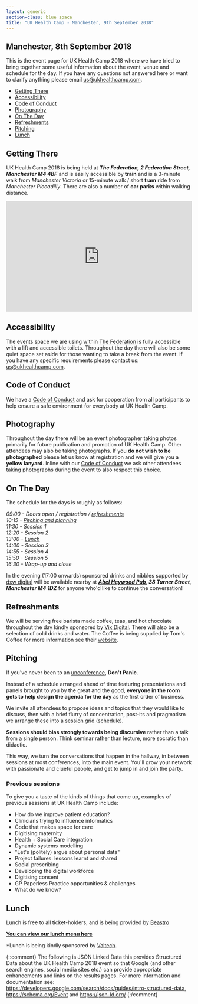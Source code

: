 ```yaml
---
layout: generic
section-class: blue space
title: "UK Health Camp - Manchester, 9th September 2018"
---
```


## Manchester, 8th September 2018

This is the event page for UK Health Camp 2018 where we have tried to bring together some useful information about the event, venue and schedule for the day. If you have any questions not answered here or want to clarify anything please email <us@ukhealthcamp.com>.

- [Getting There](#getting-there)
- [Accessibility](#accessibility)
- [Code of Conduct](#code-of-conduct)
- [Photography](#photography)
- [On The Day](#on-the-day)
- [Refreshments](#refreshments)
- [Pitching](#pitching)
- [Lunch](#lunch)

## Getting There

UK Health Camp 2018 is being held at _**The Federation, 2 Federation Street, Manchester M4 4BF**_ and is easily accessible by **train** and is a 3-minute walk from _Manchester Victoria_ or 15-minute walk / short **tram** ride from _Manchester Piccadilly_. There are also a number of **car parks** within walking distance.

<iframe src="https://www.google.com/maps/embed?pb=!1m18!1m12!1m3!1d1187.0071836218485!2d-2.240666472212145!3d53.486073098655154!2m3!1f0!2f0!3f0!3m2!1i1024!2i768!4f13.1!3m3!1m2!1s0x487bb1c79ec42665%3A0xb5b47150c72a31fc!2sFederation+House!5e0!3m2!1sen!2suk!4v1535209658753" height="300" frameborder="0" style="border:0;display: block;margin: 0 auto;max-width: 700px;width: 100%;" allowfullscreen></iframe>

## Accessibility

The events space we are using within [The Federation](http://www.thefederation.coop/) is fully accessible with a lift and accessible toilets. Throughout the day there will also be some quiet space set aside for those wanting to take a break from the event. If you have any specific requirements please contact us: <us@ukhealthcamp.com>.

## Code of Conduct

We have a [Code of Conduct](/code-of-conduct) and ask for cooperation from all participants to help ensure a safe environment for everybody at UK Health Camp.

## Photography

Throughout the day there will be an event photographer taking photos primarily for future publication and promotion of UK Health Camp. Other attendees may also be taking photographs. If you **do not wish to be photographed** please let us know at registration and we will give you a **yellow lanyard**. Inline with our [Code of Conduct](/code-of-conduct) we ask other attendees taking photographs during the event to also respect this choice.

## On The Day

The schedule for the days is roughly as follows:

_09:00 - Doors open / registration / [refreshments](#refreshments)  
10:15 - [Pitching and planning ](#pitching)  
11:30 - Session 1  
12:20 - Session 2  
13:00 - [Lunch](#lunch)  
14:00 - Session 3  
14:55 - Session 4  
15:50 - Session 5  
16:30 - Wrap-up and close_

In the evening (17:00 onwards) sponsored drinks and nibbles supported by [dxw digital](https://www.dxw.com/) will be available nearby at _**[Abel Heywood Pub](https://abelheywood.co.uk/), 38 Turner Street, Manchester M4 1DZ**_ for anyone who'd like to continue the conversation!

## Refreshments

We will be serving free barista made coffee, teas, and hot chocolate throughout the day kindly sponsored by [Vix Digital](https://vix.digital). There will also be a selection of cold drinks and water. The Coffee is being supplied by Tom's Coffee for more information see their [website](http://www.tomscoffee.co.uk/our-coffee/).

## Pitching

If you've never been to an [unconference](https://en.wikipedia.org/wiki/Unconference), **Don't Panic**.

Instead of a schedule arranged ahead of time featuring presentations and panels brought to you by the great and the good, **everyone in the room gets to help design the agenda for the day** as the first order of business.

We invite all attendees to propose ideas and topics that they would like to discuss, then with a brief flurry of concentration, post-its and pragmatism we arrange these into a [session grid](https://twitter.com/puntofisso/status/914074219998269440) (schedule). 

**Sessions should bias strongly towards being discursive** rather than a talk from a single person. Think seminar rather than lecture, more socratic than didactic.

This way, we turn the conversations that happen in the hallway, in between sessions at most conferences, into the main event. You'll grow your network with passionate and clueful people, and get to jump in and join the party.

### Previous sessions

To give you a taste of the kinds of things that come up, examples of previous sessions at UK Health Camp include:

- How do we improve patient education?
- Clinicians trying to influence informatics
- Code that makes space for care
- Digitising maternity
- Health + Social Care integration
- Dynamic systems modelling
- "Let's (politely) argue about personal data"
- Project failures: lessons learnt and shared
- Social prescribing
- Developing the digital workforce
- Digitising consent
- GP Paperless Practice opportunities & challenges
- What do we know?

## Lunch

Lunch is free to all ticket-holders, and is being provided by [Beastro](https://www.beastromcr.co.uk)

**[You can view our lunch menu here](/events/2018-menu)**

*Lunch is being kindly sponsored by [Valtech](https://www.valtech.co.uk/).




{::comment}
    The following is JSON Linked Data this provides Structured Data about the UK
    Health Camp 2018 event so that Google (and other search engines, social media
    sites etc.) can provide appropriate enhancements and links on the results pages.
    For more information and documentation see:
    https://developers.google.com/search/docs/guides/intro-structured-data,
    https://schema.org/Event and https://json-ld.org/
{:/comment}
<script type="application/ld+json">
{
  "@context": "http://schema.org",
  "@type": "Event",
  "description": "UK Health Camp the free ‘unconference’ on digital, design and data for health and care. Come and enjoy a full day having conversations about #health, #digital, #nhs, and more. Register at ukhealthcamp.com",
  "image": "https://ukhealthcamp.com/images/ukhealthcamp-square.png",
  "location": {
    "@type": "Place",
    "address": {
      "@type": "PostalAddress",
      "addressLocality": "Manchester",
      "addressRegion": "Greater Manchester",
      "postalCode": "M4 4BF",
      "streetAddress": "2 Federation Street"
    },
    "name": "The Federation"
  },
  "name": "UK Health Camp 2018",
  "offers": {
    "@type": "Offer",
    "price": "0.00",
    "priceCurrency": "GBP",
    "url": "https://ti.to/ukhealthcamp/2018"
  },
  "startDate": "2018-09-08T09:30",
  "endDate": "2018-09-08T17:30"
}
</script>
